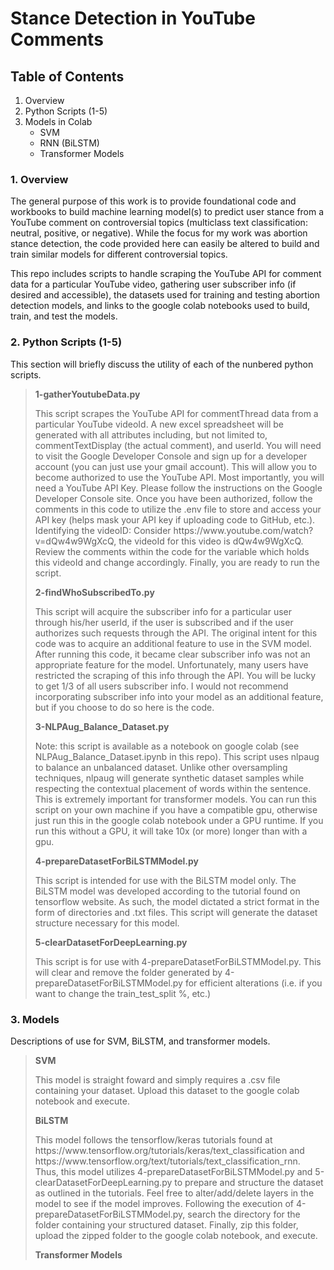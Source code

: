 # Stance Detection in YouTube Comments
<h2> Table of Contents </h2>
<ol>
  <li> Overview </li>
  <li> Python Scripts (1-5) </li>
  <li> Models in Colab
      <ul>
      <li> SVM </li>
      <li> RNN (BiLSTM) </li>
      <li> Transformer Models </li>
      </ul>
</ol>

<h3>1. Overview </h3>
<p> The general purpose of this work is to provide foundational code and workbooks to build machine learning model(s) to predict user stance from a YouTube comment on
    controversial topics (multiclass text classification: neutral, positive, or negative). While the focus for my work was abortion stance detection, the code provided
    here can easily be altered to build and train similar models for different controversial topics.
</p>    
<p> This repo includes scripts to handle scraping the YouTube API for comment data for a particular YouTube video, gathering user subscriber info (if desired
    and accessible), the datasets used for training and testing abortion detection models, and links to the google colab notebooks used to build, train, and test the 
    models.
</p>

<h3>2. Python Scripts (1-5) </h3>

<p> This section will briefly discuss the utility of each of the nunbered python scripts.</p>
<blockquote> <p> <strong>1-gatherYoutubeData.py</strong> </p>
                <p> This script scrapes the YouTube API for commentThread data from a particular YouTube videoId. A new excel spreadsheet will be generated with all
                attributes including, but not limited to, commentTextDisplay (the actual comment), and userId. You will need to visit the Google Developer Console and sign 
                up for a developer account (you can just use your gmail account). This will allow you to become authorized to use the YouTube API. Most importantly, you 
                will need a YouTube API Key. Please follow the instructions on the Google Developer Console site. Once you have been authorized, follow the comments in this 
                code to utilize the .env file to store and access your API key (helps mask your API key if uploading code to GitHub, etc.). Identifying the videoID: 
                Consider https://www.youtube.com/watch?v=dQw4w9WgXcQ, the videoId for this video is dQw4w9WgXcQ. Review the comments within the code for the variable which 
                holds this videoId and change accordingly. Finally, you are ready to run the script.
                </p>
             <p> <strong> 2-findWhoSubscribedTo.py </strong> </p>
                <p> This script will acquire the subscriber info for a particular user through his/her userId, if the user is subscribed and if the user authorizes such
                requests through the API. The original intent for this code was to acquire an additional feature to use in the SVM model. After running this code, it became 
                clear subscriber info was not an appropriate feature for the model. Unfortunately, many users have restricted the scraping of this info through the API. You
                will be lucky to get 1/3 of all users subscriber info. I would not recommend incorporating subscriber info into your model as an additional feature, but if
                you choose to do so here is the code.
                </p>
             <p> <strong> 3-NLPAug_Balance_Dataset.py </strong> </p>
                <p> Note: this script is available as a notebook on google colab (see NLPAug_Balance_Dataset.ipynb in this repo). This script uses nlpaug to balance an 
                unbalanced dataset. Unlike other oversampling techniques, nlpaug will generate synthetic dataset samples while respecting the contextual placement of words 
                within the sentence. This is extremely important for transformer models. You can run this script on your own machine if you have a compatible gpu, otherwise 
                just run this in the google colab notebook under a GPU runtime. If you run this without a GPU, it will take 10x (or more) longer than with a gpu. 
                </p>
             <p> <strong> 4-prepareDatasetForBiLSTMModel.py </strong> </p>
                <p> This script is intended for use with the BiLSTM model only. The BiLSTM model was developed according to the tutorial found on tensorflow website. As 
                such, the model dictated a strict format in the form of directories and .txt files. This script will generate the dataset structure necessary for this 
                model.
                </p>
             <p> <strong> 5-clearDatasetForDeepLearning.py </strong> </p>
                <p> This script is for use with 4-prepareDatasetForBiLSTMModel.py. This will clear and remove the folder generated by 4-prepareDatasetForBiLSTMModel.py for 
                efficient alterations (i.e. if you want to change the train_test_split %, etc.)
                </p>
</blockquote>

<h3>3. Models </h3>
<p> Descriptions of use for SVM, BiLSTM, and transformer models. </p>
<blockquote> <p> <strong> SVM </strong> </p>
                <p> This model is straight foward and simply requires a .csv file containing your dataset. Upload this dataset to the google colab notebook and execute.
                </p>
             <p> <strong> BiLSTM </strong> </p>
                <p> This model follows the tensorflow/keras tutorials found at https://www.tensorflow.org/tutorials/keras/text_classification and 
                https://www.tensorflow.org/text/tutorials/text_classification_rnn. Thus, this model utilizes 4-prepareDatasetForBiLSTMModel.py and 
                5-clearDatasetForDeepLearning.py to prepare and structure the dataset as outlined in the tutorials. Feel free to alter/add/delete layers in the model to see 
                if the model improves. Following the execution of 4-prepareDatasetForBiLSTMModel.py, search the directory for the folder containing your structured dataset. 
                Finally, zip this folder, upload the zipped folder to the google colab notebook, and execute.
                </p>
             <p> <strong> Transformer Models </strong> </p>
                <p> 
                </p>
</blockquote>
